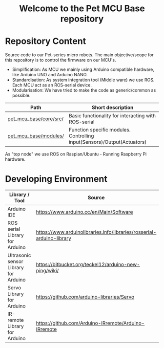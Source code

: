 <h1 align="center">Welcome to the Pet MCU Base repository</h1> 

# Repository Content # 
Source code to our Pet-series micro robots. 
The main objective/scope for this repository is to control the firmware on our MCU's. 
- Simplification: As MCU we mainly using Arduino compatible hardware, like Arduino UNO and Arduino NANO. 
- Standardisation: As system integration tool (Middle ware) we use ROS. Each MCU act as an ROS-serial device. 
- Modularisation: We have tried to make the code as generic/common as possible. 

 Path | Short description 
 -----|------ 
 [pet_mcu_base/core/src/](https://github.com/kullken/pet_mcu_base/tree/main/core/src) | Basic functionality for interacting with ROS-serial
 [pet_mcu_base/modules/](https://github.com/kullken/pet_mcu_base/tree/main/modules) | Function specific modules. Controlling input(Sensors)/Output(Actuators) 

As "top node" we use ROS on Raspian/Ubuntu - Running Raspberry Pi hardware.

# Developing Environment

Library / Tool | Source
---------------|---------
Arduino IDE | https://www.arduino.cc/en/Main/Software
ROS serial Library for Arduino | https://www.arduinolibraries.info/libraries/rosserial-arduino-library
Ultrasonic sensor Library for Arduino| https://bitbucket.org/teckel12/arduino-new-ping/wiki/
Servo Library for Arduino | https://github.com/arduino-libraries/Servo
IR-remote Library for Arduino | https://github.com/Arduino-IRremote/Arduino-IRremote
